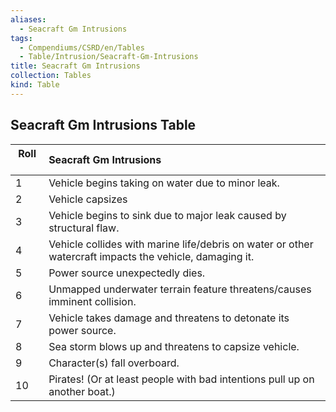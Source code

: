 ```yaml
---
aliases:
  - Seacraft Gm Intrusions
tags:
  - Compendiums/CSRD/en/Tables
  - Table/Intrusion/Seacraft-Gm-Intrusions
title: Seacraft Gm Intrusions
collection: Tables
kind: Table
---
```

## Seacraft Gm Intrusions Table
|  Roll &nbsp; &nbsp; | Seacraft Gm Intrusions  |
| ------------- | :----------- |
| 1 | Vehicle begins taking on water due to minor leak. |
| 2 | Vehicle capsizes |
| 3 | Vehicle begins to sink due to major leak caused by structural flaw. |
| 4 | Vehicle collides with marine life/debris on water or other watercraft impacts the vehicle, damaging it. |
| 5 | Power source unexpectedly dies. |
| 6 | Unmapped underwater terrain feature threatens/causes imminent collision. |
| 7 | Vehicle takes damage and threatens to detonate its power source. |
| 8 | Sea storm blows up and threatens to capsize vehicle. |
| 9 | Character(s) fall overboard. |
| 10 | Pirates! (Or at least people with bad intentions pull up on another boat.) |